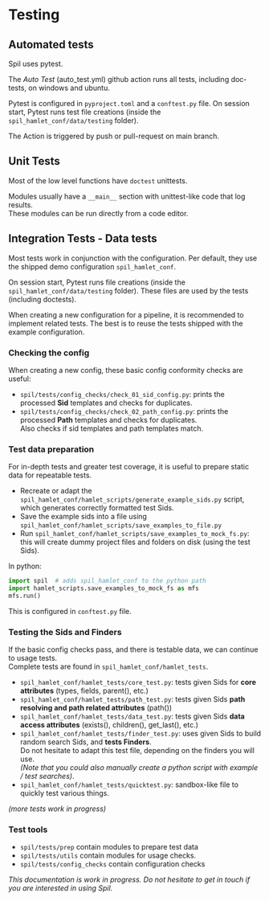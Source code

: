 # Testing

## Automated tests

Spil uses pytest.

The *Auto Test* (auto_test.yml) github action runs all tests, including doc-tests, on windows and ubuntu.

Pytest is configured in `pyproject.toml` and a `conftest.py` file.
On session start, Pytest runs test file creations (inside the `spil_hamlet_conf/data/testing` folder).

The Action is triggered by push or pull-request on main branch.


## Unit Tests

Most of the low level functions have `doctest` unittests.  

Modules usually have a `__main__` section with unittest-like code that log results.   
These modules can be run directly from a code editor.

## Integration Tests - Data tests

Most tests work in conjunction with the configuration.
Per default, they use the shipped demo configuration `spil_hamlet_conf`.

On session start, Pytest runs file creations (inside the `spil_hamlet_conf/data/testing` folder).
These files are used by the tests (including doctests).

When creating a new configuration for a pipeline, it is recommended to implement related tests.
The best is to reuse the tests shipped with the example configuration.

### Checking the config

When creating a new config, these basic config conformity checks are useful: 
- `spil/tests/config_checks/check_01_sid_config.py`: prints the processed **Sid** templates and checks for duplicates.
- `spil/tests/config_checks/check_02_path_config.py`: prints the processed **Path** templates and checks for duplicates.  
  Also checks if sid templates and path templates match.


### Test data preparation

For in-depth tests and greater test coverage, it is useful to prepare static data for repeatable tests.
 
- Recreate or adapt the `spil_hamlet_conf/hamlet_scripts/generate_example_sids.py` script, which generates correctly formatted test Sids.
- Save the example sids into a file using `spil_hamlet_conf/hamlet_scripts/save_examples_to_file.py`
- Run `spil_hamlet_conf/hamlet_scripts/save_examples_to_mock_fs.py`: this will create dummy project files and folders on disk (using the test Sids).

In python:
```python
import spil  # adds spil_hamlet_conf to the python path
import hamlet_scripts.save_examples_to_mock_fs as mfs
mfs.run()
```

This is configured in `conftest.py` file.

### Testing the Sids and Finders

If the basic config checks pass, and there is testable data, we can continue to usage tests.  
Complete tests are found in `spil_hamlet_conf/hamlet_tests`.

- `spil_hamlet_conf/hamlet_tests/core_test.py`: tests given Sids for **core attributes** (types, fields, parent(), etc.)
- `spil_hamlet_conf/hamlet_tests/path_test.py`: tests given Sids **path resolving and path related attributes** (path())
- `spil_hamlet_conf/hamlet_tests/data_test.py`: tests given Sids **data access attributes** (exists(), children(), get_last(), etc.)
- `spil_hamlet_conf/hamlet_tests/finder_test.py`: uses given Sids to build random search Sids, and **tests Finders**.  
  Do not hesitate to adapt this test file, depending on the finders you will use.  
  *(Note that you could also manually create a python script with example / test searches)*.
- `spil_hamlet_conf/hamlet_tests/quicktest.py`: sandbox-like file to quickly test various things.

*(more tests work in progress)*

### Test tools

- `spil/tests/prep` contain modules to prepare test data
- `spil/tests/utils` contain modules for usage checks.
- `spil/tests/config_checks` contain configuration checks


*This documentation is work in progress. Do not hesitate to get in touch if you are interested in using Spil.*

